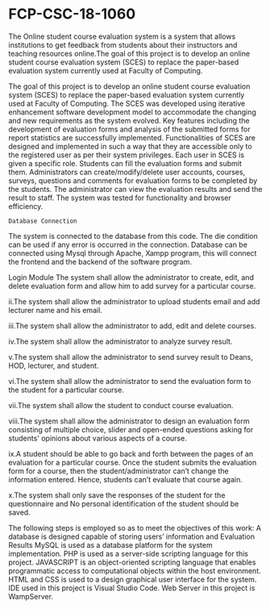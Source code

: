 # FCP-CSC-18-1060
The Online student course evaluation system is a system that allows institutions to get feedback from students about their instructors and teaching resources online.The goal of this project is to develop an online student course evaluation system (SCES) to replace the paper-based evaluation system currently used at Faculty of Computing.

The goal of this project is to develop an online student course evaluation system (SCES) to replace the paper-based evaluation system currently used at Faculty of Computing. The SCES was developed using iterative enhancement software development model to accommodate the changing and new requirements as the system evolved. Key features including the development of evaluation forms and analysis of the submitted forms for report statistics are successfully implemented. Functionalities of SCES are designed and implemented in such a way that they are accessible only to the registered user as per their system privileges. Each user in SCES is given a specific role. Students can fill the evaluation forms and submit them. Administrators can create/modify/delete user accounts, courses, surveys, questions and comments for evaluation forms to be completed by the students. The administrator can view the evaluation results and send the result to staff. The system was tested for functionality and browser efficiency. 

	Database Connection
The system is connected to the database from this code. The die condition can be used if any error is occurred in the connection. Database can be connected using Mysql through Apache, Xampp program, this will connect the frontend and the backend of the software program.

Login Module
The system shall allow the administrator to create, edit, and delete evaluation form and allow him to add survey for a particular course.

ii.The system shall allow the administrator to upload students email and add lecturer name and his email.

iii.The system shall allow the administrator to add, edit and delete courses.

iv.The system shall allow the administrator to analyze survey result.

v.The system shall  allow the administrator to send survey result to Deans, HOD, lecturer, and student.

vi.The system shall allow the administrator to send the evaluation form to the student for a particular course.

vii.The system shall allow the student to conduct course evaluation.

viii.The system shall allow the administrator to design an evaluation form consisting of multiple choice, slider and 
open-ended questions asking for students' opinions about various aspects of a course.

ix.A student should be able to go back and forth between the pages of an evaluation for a particular course. Once the student submits the evaluation form for a course, then the student/administrator can’t change the information entered. Hence, students can’t evaluate that course again.

x.The system shall only save the responses of the student for the questionnaire and No personal identification of the student should be saved.

The following steps is employed so as to meet the objectives of this work:
A database is  designed capable of storing users’ information and Evaluation Results
MySQL is used as a database platform for the system implementation.
PHP is used as a server-side scripting language for this project.
JAVASCRIPT is an object-oriented scripting language that enables programmatic access to computational objects within the host environment.
HTML and CSS is used to a design graphical user interface for the system.
IDE used in this project is Visual Studio Code.
Web Server in this project is WampServer.




